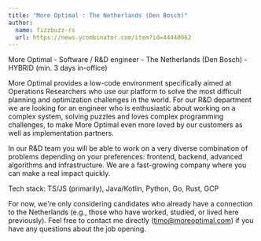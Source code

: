 ```yaml
---
title: "More Optimal : The Netherlands (Den Bosch)"
author:
  name: fizzbuzz-rs
  url: https://news.ycombinator.com/item?id=44440962
---
```


<JobNavigation />

More Optimal - Software &#x2F; R&amp;D engineer - The Netherlands (Den Bosch) - HYBRID (min. 3 days in-office)

More Optimal provides a low-code environment specifically aimed at Operations Researchers who use our platform to solve the most difficult planning and optimization challenges in the world. For our R&amp;D department we are looking for an engineer who is enthusiastic about working on a complex system, solving puzzles and loves complex programming challenges, to make More Optimal even more loved by our customers as well as implementation partners.

In our R&amp;D team you will be able to work on a very diverse combination of problems depending on your preferences: frontend, backend, advanced algorithms and infrastructure. We are a fast-growing company where you can make a real impact quickly.

Tech stack: TS&#x2F;JS (primarily), Java&#x2F;Kotlin, Python, Go, Rust, GCP

For now, we&#x27;re only considering candidates who already have a connection to the Netherlands (e.g., those who have worked, studied, or lived here previously). Feel free to contact me directly (timo@moreoptimal.com) if you have any questions about the job opening.
<JobApplication />
